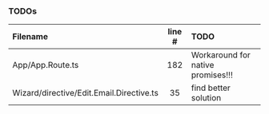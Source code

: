 ### TODOs
| Filename | line # | TODO
|:------|:------:|:------
| App/App.Route.ts | 182 | Workaround for native promises!!!
| Wizard/directive/Edit.Email.Directive.ts | 35 | find better solution